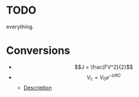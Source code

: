 ﻿# TODO
everything.


# Conversions
 - $$J = \frac{FV^2}{2}$$
 - $$V_{c} = V_{0}e^{-t/RC}$$
   - [Description](https://www.learningaboutelectronics.com/Articles/Capacitor-discharging.php)
